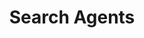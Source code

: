 ---
title: Search Agents
excerpt: Search agents by name or description with pagination
api:
  file: openapi.json
  operationId: Agent Details-search_agents
hidden: false
---